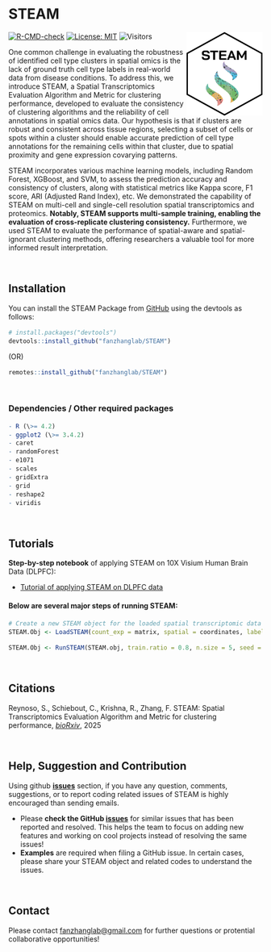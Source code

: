 
# STEAM

<!-- badges: start -->

[![R-CMD-check](https://github.com/fanzhanglab/STEAM/actions/workflows/check-standard.yaml/badge.svg)](https://github.com/fanzhanglab/STEAM/actions/workflows/check-standard.yaml)
[![License:
MIT](https://img.shields.io/badge/License-MIT-yellow.svg)](https://opensource.org/licenses/MIT)
![Visitors](https://api.visitorbadge.io/api/visitors?path=https%3A%2F%2Fgithub.com%2Ffanzhanglab%2FSTEAM-v2&label=%23Visits&labelColor=%23000000&countColor=%2300c00B&style=plastic)
<img width="30%" align = "right" src="https://github.com/fanzhanglab/STEAM/blob/alpha/media/STEAM_logo.png">
<!-- badges: end -->
<p align="justify">

One common challenge in evaluating the robustness of identified cell
type clusters in spatial omics is the lack of ground truth cell type
labels in real-world data from disease conditions. To address this, we
introduce STEAM, a Spatial Transcriptomics Evaluation Algorithm and
Metric for clustering performance, developed to evaluate the consistency
of clustering algorithms and the reliability of cell annotations in
spatial omics data. Our hypothesis is that if clusters are robust and
consistent across tissue regions, selecting a subset of cells or spots
within a cluster should enable accurate prediction of cell type
annotations for the remaining cells within that cluster, due to spatial
proximity and gene expression covarying patterns.

STEAM incorporates various machine learning models, including Random
Forest, XGBoost, and SVM, to assess the prediction accuracy and
consistency of clusters, along with statistical metrics like Kappa
score, F1 score, ARI (Adjusted Rand Index), etc. We demonstrated the
capability of STEAM on multi-cell and single-cell resolution spatial
transcriptomics and proteomics. **Notably, STEAM supports multi-sample
training, enabling the evaluation of cross-replicate clustering
consistency.** Furthermore, we used STEAM to evaluate the performance of
spatial-aware and spatial-ignorant clustering methods, offering
researchers a valuable tool for more informed result interpretation.
</p>

<!-- <img width="100%" align = "center" src="https://github.com/fanzhanglab/STEAM/blob/main/man/figures/Figure1.png"> -->

</br>

## Installation

You can install the STEAM Package from
[GitHub](https://github.com/fanzhanglab/STEAM/) using the devtools as
follows:

``` r
# install.packages("devtools")
devtools::install_github("fanzhanglab/STEAM")
```

(OR)

``` r
remotes::install_github("fanzhanglab/STEAM")
```

<br/>

### Dependencies / Other required packages

``` r
- R (\>= 4.2)
- ggplot2 (\>= 3.4.2)
- caret
- randomForest
- e1071
- scales
- gridExtra
- grid
- reshape2
- viridis
```

<br/>

## Tutorials

**Step-by-step notebook** of applying STEAM on 10X Visium Human Brain
Data (DLPFC):

- <a href="https://htmlpreview.github.io/?https://github.com/fanzhanglab/STEAM/blob/main/tutorials/STEAM_DLPFC_tutorial.html">
  Tutorial of applying STEAM on DLPFC data </a>

#### Below are several major steps of running STEAM:

``` r
# Create a new STEAM object for the loaded spatial transcriptomic data
STEAM.Obj <- LoadSTEAM(count_exp = matrix, spatial = coordinates, labels = labels, Seurat.obj = NULL)
```

``` r
STEAM.Obj <- RunSTEAM(STEAM.obj, train.ratio = 0.8, n.size = 5, seed = 123, cv.folds = 10, cv.repeats = 3, trainval.ratio = 0.8, model = "rf", n.tree = 500, kernel = 'linear', train.folder.name = 'train.out', allowParallel = FALSE)
```

<br/>

## Citations

Reynoso, S., Schiebout, C., Krishna, R., Zhang, F. STEAM: Spatial
Transcriptomics Evaluation Algorithm and Metric for clustering
performance, [*bioRxiv*](link), 2025

<br/>

## Help, Suggestion and Contribution

Using github [**issues**](https://github.com/fanzhanglab/STEAM/issues)
section, if you have any question, comments, suggestions, or to report
coding related issues of STEAM is highly encouraged than sending emails.

- Please **check the GitHub
  [issues](https://github.com/fanzhanglab/STEAM/issues)** for similar
  issues that has been reported and resolved. This helps the team to
  focus on adding new features and working on cool projects instead of
  resolving the same issues!
- **Examples** are required when filing a GitHub issue. In certain
  cases, please share your STEAM object and related codes to understand
  the issues.

<br/>

## Contact

Please contact [fanzhanglab@gmail.com](fanzhanglab@gmail.com) for
further questions or protential collaborative opportunities!
